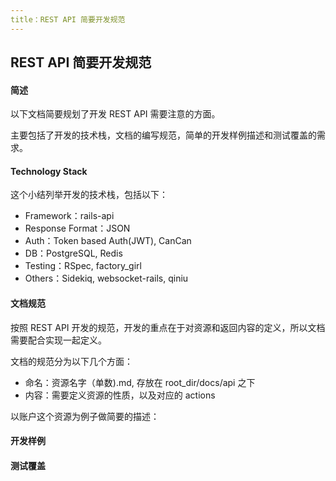 ```yaml
---
title：REST API 简要开发规范
---
```


## REST API 简要开发规范

#### 简述
以下文档简要规划了开发 REST API 需要注意的方面。

主要包括了开发的技术栈，文档的编写规范，简单的开发样例描述和测试覆盖的需求。

#### Technology Stack
这个小结列举开发的技术栈，包括以下：

- Framework：rails-api
- Response Format：JSON
- Auth：Token based Auth(JWT), CanCan
- DB：PostgreSQL, Redis
- Testing：RSpec, factory_girl
- Others：Sidekiq, websocket-rails, qiniu

#### 文档规范
按照 REST API 开发的规范，开发的重点在于对资源和返回内容的定义，所以文档需要配合实现一起定义。

文档的规范分为以下几个方面：

- 命名：资源名字（单数).md, 存放在 root_dir/docs/api 之下
- 内容：需要定义资源的性质，以及对应的 actions 

以账户这个资源为例子做简要的描述：

#### 开发样例
#### 测试覆盖

